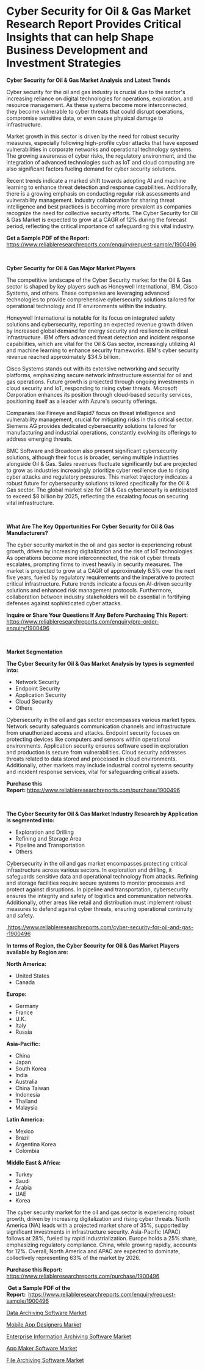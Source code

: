 <p><h1>Cyber Security for Oil & Gas Market Research Report Provides Critical Insights that can help Shape Business Development and Investment Strategies</h1></p><p><strong>Cyber Security for Oil & Gas Market Analysis and Latest Trends</strong></p>
<p><p>Cyber security for the oil and gas industry is crucial due to the sector's increasing reliance on digital technologies for operations, exploration, and resource management. As these systems become more interconnected, they become vulnerable to cyber threats that could disrupt operations, compromise sensitive data, or even cause physical damage to infrastructure.</p><p>Market growth in this sector is driven by the need for robust security measures, especially following high-profile cyber attacks that have exposed vulnerabilities in corporate networks and operational technology systems. The growing awareness of cyber risks, the regulatory environment, and the integration of advanced technologies such as IoT and cloud computing are also significant factors fueling demand for cyber security solutions.</p><p>Recent trends indicate a marked shift towards adopting AI and machine learning to enhance threat detection and response capabilities. Additionally, there is a growing emphasis on conducting regular risk assessments and vulnerability management. Industry collaboration for sharing threat intelligence and best practices is becoming more prevalent as companies recognize the need for collective security efforts. The Cyber Security for Oil & Gas Market is expected to grow at a CAGR of 12% during the forecast period, reflecting the critical importance of safeguarding this vital industry.</p></p>
<p><strong>Get a Sample PDF of the Report:&nbsp;</strong> <a href="https://www.reliableresearchreports.com/enquiry/request-sample/1900496?utm_campaign=28&utm_medium=2&utm_source=Github&utm_content=ia&utm_term=09032025&utm_id=cyber-security-for-oil-gas">https://www.reliableresearchreports.com/enquiry/request-sample/1900496</a></p>
<p>&nbsp;</p>
<p><strong>Cyber Security for Oil & Gas Major Market Players</strong></p>
<p><p>The competitive landscape of the Cyber Security market for the Oil & Gas sector is shaped by key players such as Honeywell International, IBM, Cisco Systems, and others. These companies are leveraging advanced technologies to provide comprehensive cybersecurity solutions tailored for operational technology and IT environments within the industry.</p><p>Honeywell International is notable for its focus on integrated safety solutions and cybersecurity, reporting an expected revenue growth driven by increased global demand for energy security and resilience in critical infrastructure. IBM offers advanced threat detection and incident response capabilities, which are vital for the Oil & Gas sector, increasingly utilizing AI and machine learning to enhance security frameworks. IBM's cyber security revenue reached approximately $34.5 billion.</p><p>Cisco Systems stands out with its extensive networking and security platforms, emphasizing secure network infrastructure essential for oil and gas operations. Future growth is projected through ongoing investments in cloud security and IoT, responding to rising cyber threats. Microsoft Corporation enhances its position through cloud-based security services, positioning itself as a leader with Azure's security offerings.</p><p>Companies like Fireeye and Rapid7 focus on threat intelligence and vulnerability management, crucial for mitigating risks in this critical sector. Siemens AG provides dedicated cybersecurity solutions tailored for manufacturing and industrial operations, constantly evolving its offerings to address emerging threats.</p><p>BMC Software and Broadcom also present significant cybersecurity solutions, although their focus is broader, serving multiple industries alongside Oil & Gas. Sales revenues fluctuate significantly but are projected to grow as industries increasingly prioritize cyber resilience due to rising cyber attacks and regulatory pressures. This market trajectory indicates a robust future for cybersecurity solutions tailored specifically for the Oil & Gas sector. The global market size for Oil & Gas cybersecurity is anticipated to exceed $8 billion by 2025, reflecting the escalating focus on securing vital infrastructure.</p></p>
<p>&nbsp;</p>
<p><strong>What Are The Key Opportunities For Cyber Security for Oil & Gas Manufacturers?</strong></p>
<p><p>The cyber security market in the oil and gas sector is experiencing robust growth, driven by increasing digitalization and the rise of IoT technologies. As operations become more interconnected, the risk of cyber threats escalates, prompting firms to invest heavily in security measures. The market is projected to grow at a CAGR of approximately 6.5% over the next five years, fueled by regulatory requirements and the imperative to protect critical infrastructure. Future trends indicate a focus on AI-driven security solutions and enhanced risk management protocols. Furthermore, collaboration between industry stakeholders will be essential in fortifying defenses against sophisticated cyber attacks.</p></p>
<p><strong>Inquire or Share Your Questions If Any Before Purchasing This Report:</strong> <a href="https://www.reliableresearchreports.com/enquiry/pre-order-enquiry/1900496?utm_campaign=28&utm_medium=2&utm_source=Github&utm_content=ia&utm_term=09032025&utm_id=cyber-security-for-oil-gas">https://www.reliableresearchreports.com/enquiry/pre-order-enquiry/1900496</a></p>
<p>&nbsp;</p>
<p><strong>Market Segmentation</strong></p>
<p><strong>The Cyber Security for Oil & Gas Market Analysis by types is segmented into:</strong></p>
<p><ul><li>Network Security</li><li>Endpoint Security</li><li>Application Security</li><li>Cloud Security</li><li>Others</li></ul></p>
<p><p>Cybersecurity in the oil and gas sector encompasses various market types. Network security safeguards communication channels and infrastructure from unauthorized access and attacks. Endpoint security focuses on protecting devices like computers and sensors within operational environments. Application security ensures software used in exploration and production is secure from vulnerabilities. Cloud security addresses threats related to data stored and processed in cloud environments. Additionally, other markets may include industrial control systems security and incident response services, vital for safeguarding critical assets.</p></p>
<p><strong>Purchase this Report:&nbsp;</strong><a href="https://www.reliableresearchreports.com/purchase/1900496?utm_campaign=28&utm_medium=2&utm_source=Github&utm_content=ia&utm_term=09032025&utm_id=cyber-security-for-oil-gas">https://www.reliableresearchreports.com/purchase/1900496</a></p>
<p>&nbsp;</p>
<p><strong>The Cyber Security for Oil & Gas Market Industry Research by Application is segmented into:</strong></p>
<p><ul><li>Exploration and Drilling</li><li>Refining and Storage Area</li><li>Pipeline and Transportation</li><li>Others</li></ul></p>
<p><p>Cybersecurity in the oil and gas market encompasses protecting critical infrastructure across various sectors. In exploration and drilling, it safeguards sensitive data and operational technology from attacks. Refining and storage facilities require secure systems to monitor processes and protect against disruptions. In pipeline and transportation, cybersecurity ensures the integrity and safety of logistics and communication networks. Additionally, other areas like retail and distribution must implement robust measures to defend against cyber threats, ensuring operational continuity and safety.</p></p>
<p><a href="https://www.reliableresearchreports.com/cyber-security-for-oil-and-gas-r1900496?utm_campaign=28&utm_medium=2&utm_source=Github&utm_content=ia&utm_term=09032025&utm_id=cyber-security-for-oil-gas">&nbsp;https://www.reliableresearchreports.com/cyber-security-for-oil-and-gas-r1900496</a></p>
<p><strong>In terms of Region, the Cyber Security for Oil & Gas Market Players available by Region are:</strong></p>
<p>
    <p> <strong> North America: </strong>
        <ul>
            <li>United States</li>
            <li>Canada</li>
        </ul>
        </p> 
    <p> <strong> Europe: </strong>
        <ul>
            <li>Germany</li>
            <li>France</li>
            <li>U.K.</li>
            <li>Italy</li>
            <li>Russia</li>
        </ul>
        </p> 
    <p> <strong> Asia-Pacific: </strong>
        <ul>
            <li>China</li>
            <li>Japan</li>
            <li>South Korea</li>
            <li>India</li>
            <li>Australia</li>
            <li>China Taiwan</li>
            <li>Indonesia</li>
            <li>Thailand</li>
            <li>Malaysia</li>
        </ul>
        </p> 
    <p> <strong> Latin America: </strong>
        <ul>
            <li>Mexico</li>
            <li>Brazil</li>
            <li>Argentina Korea</li>
            <li>Colombia</li>
        </ul>
        </p> 
    <p> <strong> Middle East & Africa: </strong>
        <ul>
            <li>Turkey</li>
            <li>Saudi</li>
            <li>Arabia</li>
            <li>UAE</li>
            <li>Korea</li>
        </ul>
    </p>
    </p>
<p><p>The cyber security market for the oil and gas sector is experiencing robust growth, driven by increasing digitalization and rising cyber threats. North America (NA) leads with a projected market share of 35%, supported by significant investments in infrastructure security. Asia-Pacific (APAC) follows at 28%, fueled by rapid industrialization. Europe holds a 25% share, emphasizing regulatory compliance. China, while growing rapidly, accounts for 12%. Overall, North America and APAC are expected to dominate, collectively representing 63% of the market by 2026.</p></p>
<p><strong>Purchase this Report: </strong><a href="https://www.reliableresearchreports.com/purchase/1900496?utm_campaign=28&utm_medium=2&utm_source=Github&utm_content=ia&utm_term=09032025&utm_id=cyber-security-for-oil-gas">https://www.reliableresearchreports.com/purchase/1900496</a></p>
<p>&nbsp;<strong>Get a Sample PDF of the Report:&nbsp;&nbsp;</strong><a href="https://www.reliableresearchreports.com/enquiry/request-sample/1900496?utm_campaign=28&utm_medium=2&utm_source=Github&utm_content=ia&utm_term=09032025&utm_id=cyber-security-for-oil-gas">https://www.reliableresearchreports.com/enquiry/request-sample/1900496</a></p>
<p><strong></strong></p>
<p><p><a href="https://github.com/hervedeidadw/Market-Research-Report-List-1/blob/main/data-archiving-software-market.md?utm_campaign=28&utm_medium=2&utm_source=Github&utm_content=ia&utm_term=09032025&utm_id=cyber-security-for-oil-gas">Data Archiving Software Market</a></p><p><a href="https://github.com/dibesnayee/Market-Research-Report-List-1/blob/main/mobile-app-designers-market.md?utm_campaign=28&utm_medium=2&utm_source=Github&utm_content=ia&utm_term=09032025&utm_id=cyber-security-for-oil-gas">Mobile App Designers Market</a></p><p><a href="https://github.com/duzcupetriv/Market-Research-Report-List-1/blob/main/enterprise-information-archiving-software-market.md?utm_campaign=28&utm_medium=2&utm_source=Github&utm_content=ia&utm_term=09032025&utm_id=cyber-security-for-oil-gas">Enterprise Information Archiving Software Market</a></p><p><a href="https://github.com/rreynagjysma65/Market-Research-Report-List-1/blob/main/app-maker-software-market.md?utm_campaign=28&utm_medium=2&utm_source=Github&utm_content=ia&utm_term=09032025&utm_id=cyber-security-for-oil-gas">App Maker Software Market</a></p><p><a href="https://github.com/abexjeliti/Market-Research-Report-List-1/blob/main/file-archiving-software-market.md?utm_campaign=28&utm_medium=2&utm_source=Github&utm_content=ia&utm_term=09032025&utm_id=cyber-security-for-oil-gas">File Archiving Software Market</a></p></p>